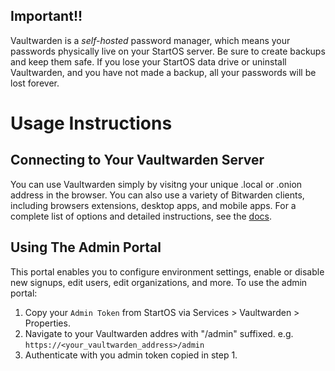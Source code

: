## Important!!

Vaultwarden is a _self-hosted_ password manager, which means your passwords physically live on your StartOS server. Be sure to create backups and keep them safe. If you lose your StartOS data drive or uninstall Vaultwarden, and you have not made a backup, all your passwords will be lost forever.

# Usage Instructions

## Connecting to Your Vaultwarden Server

You can use Vaultwarden simply by visitng your unique .local or .onion address in the browser. You can also use a variety of Bitwarden clients, including browsers extensions, desktop apps, and mobile apps. For a complete list of options and detailed instructions, see the [docs](https://docs.start9.com/latest/guides/service-guides/vaultwarden/index).

## Using The Admin Portal

This portal enables you to configure environment settings, enable or disable new signups, edit users, edit organizations, and more. To use the admin portal:

1. Copy your `Admin Token` from StartOS via Services > Vaultwarden > Properties.
2. Navigate to your Vaultwarden addres with "/admin" suffixed. e.g. `https://<your_vaultwarden_address>/admin`
3. Authenticate with you admin token copied in step 1.
